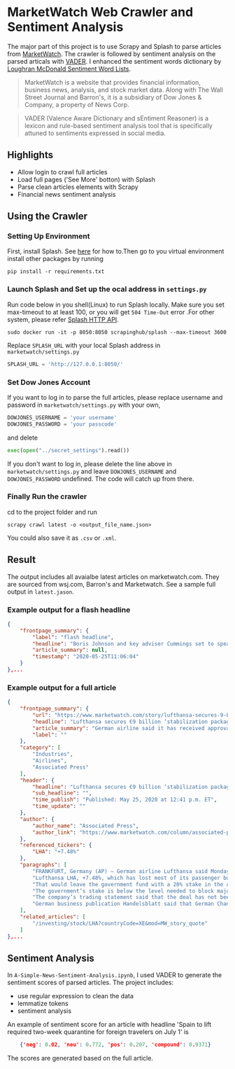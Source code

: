 # MarketWatch Web Crawler and Sentiment Analysis

The major part of this project is to use Scrapy and Splash to parse articles from [MarketWatch](https://www.marketwatch.com/latest-news). The crawler is followed by sentiment analysis on the parsed articals with [VADER](https://github.com/cjhutto/vaderSentiment#about-the-scoring). I enhanced the sentiment words dictionary by [Loughran McDonald Sentiment Word Lists](https://sraf.nd.edu/textual-analysis/resources/).

> MarketWatch is a website that provides financial information, business news, analysis, and stock market data. Along with The Wall Street Journal and Barron's, it is a subsidiary of Dow Jones & Company, a property of News Corp.

> VADER (Valence Aware Dictionary and sEntiment Reasoner) is a lexicon and rule-based sentiment analysis tool that is specifically attuned to sentiments expressed in social media. 

## Highlights
- Allow login to crawl full articles
- Load full pages ('See More' botton) with Splash
- Parse clean articles elements with Scrapy
- Financial news sentiment analysis

## Using the Crawler

### Setting Up Environment

First, install Splash. See [here](https://splash.readthedocs.io/en/stable/install.html#installation) for how to.Then go to you virtual environment install other packages by running
```console
pip install -r requirements.txt
```

### Launch Splash and Set up the ocal address in `settings.py`

Run code below in you shell(Linux) to run Splash locally. Make sure you set max-timeout to at least 100, or you will get `504 Time-Out` error .For other system, please refer [Splash HTTP API](https://splash.readthedocs.io/en/stable/api.html#splash-http-api).
```console
sudo docker run -it -p 8050:8050 scrapinghub/splash --max-timeout 3600
```

Replace `SPLASH_URL` with your local Splash address in `marketwatch/settings.py`
```python
SPLASH_URL = 'http://127.0.0.1:8050/'
```

### Set Dow Jones Account
If you want to log in to parse the full articles, please replace username and password in `marketwatch/settings.py` with your own,
```python
DOWJONES_USERNAME = 'your username'
DOWJONES_PASSWORD = 'your passcode'
```
and delete
```python
exec(open("../secret_settings").read())
```

If you don't want to log in, please delete the line above in `marketwatch/settings.py` and leave `DOWJONES_USERNAME` and `DOWJONES_PASSWORD` undefined. The code will catch up from there.

### Finally Run the crawler
cd to the project folder and run
```console
scrapy crawl latest -o <output_file_name.json>
```
You could also save it as `.csv` or `.xml`.

## Result
The output includes all avaialbe latest articles on marketwatch.com. They are sourced from wsj.com, Barron's and Marketwatch. See a sample full output in `latest.jason`.

### Example output for a flash headline
```json
{
    "frontpage_summary": {
        "label": "flash headline",
        "headline": "Boris Johnson and key adviser Cummings set to speak from Downing Street garden",
        "article_summary": null,
        "timestamp": "2020-05-25T11:06:04"
    }
},...
```
### Example output for a full article
```json
{
    "frontpage_summary": {
        "url": "https://www.marketwatch.com/story/lufthansa-secures-9-billion-stabilization-package-from-german-government-2020-05-25?mod=newsviewer_click",
        "headline": "Lufthansa secures €9 billion ‘stabilization package’ from German government",
        "article_summary": "German airline said it has received approval for a multibillion-dollar “stabilization package” from a government support fund to keep the company going through the turbulence from the coronavirus outbreak, but cautions the...",
        "label": ""
    },
    "category": [
        "Industries",
        "Airlines",
        "Associated Press"
    ],
    "header": {
        "headline": "Lufthansa secures €9 billion ‘stabilization package’ from German government",
        "sub_headline": "",
        "time_publish": "Published: May 25, 2020 at 12:41 p.m. ET",
        "time_update": ""
    },
    "author": {
        "author_name": "Associated Press",
        "author_link": "https://www.marketwatch.com/column/associated-press?mod=MW_author_byline"
    },
    "referenced_tickers": {
        "LHA": "+7.48%"
    },
    "paragraphs": [
        "FRANKFURT, Germany (AP) — German airline Lufthansa said Monday it has received approval for a €9 billion ($9.8 billion) “stabilization package” from a government support fund to keep the company going through the turbulence from the coronavirus outbreak, but cautions the deal has not been approved by the European Union’s executive commission.",
        "Lufthansa LHA, +7.48%, which has lost most of its passenger business due to travel restrictions during the outbreak, said the government’s fund has agreed to take non-voting holdings in return for 5.7 billion euros, plus a 3 billion-euro credit line and 300 million euros in share purchases.",
        "That would leave the government fund with a 20% stake in the company and two seats on the board of directors. One of those seats would be on the audit committee. The airline said however that the government agreed not to vote at shareholder meetings unless there was a takeover of the company.",
        "The government’s stake is below the level needed to block major decisions, but it has the option to raise it to a blocking stake of 25% plus one share in case of an attempted takeover of the company.",
        "The company’s trading statement said that the deal has not been approved by the European Commission, which could set conditions intended to preserve fair competition. The aid package would also require approval by a shareholder meeting.",
        "German business publication Handelsblatt said that German Chancellor Angela Merkel was resisting a push by the commission to make Lufthansa give up prized landing slots at its Frankfurt and Munich hubs."
    ],
    "related_articles": [
        "/investing/stock/LHA?countryCode=XE&mod=MW_story_quote"
    ]
},...
```
## Sentiment Analysis

In `A-Simple-News-Sentiment-Analysis.ipynb`, I used VADER to generate the sentiment scores of parsed articles. The project includes:
- use regular expression to clean the data
- lemmatize tokens
- sentiment analysis

An example of sentiment score for an article with headline 'Spain to lift required two-week quarantine for foreign travelers on July 1' is 
```json
    {'neg': 0.02, 'neu': 0.772, 'pos': 0.207, 'compound': 0.9371}
```
The scores are generated based on the full article.
